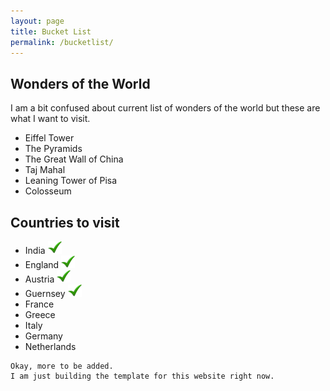 ```yaml
---
layout: page
title: Bucket List
permalink: /bucketlist/
---
```


## Wonders of the World

I am a bit confused about current list of wonders of the world but these are what I want to visit.

- Eiffel Tower [](/images/tick-mark.png "Done")
- The Pyramids [](/images/tick-mark.png "Done")
- The Great Wall of China [](/images/tick-mark.png "Done")
- Taj Mahal [](/images/tick-mark.png "Done")
- Leaning Tower of Pisa [](/images/tick-mark.png "Done")
- Colosseum [](/images/tick-mark.png "Done")

## Countries to visit

- India ![](/images/tick-mark.png "Done")
- England ![](/images/tick-mark.png "Done")
- Austria ![](/images/tick-mark.png "Done")
- Guernsey ![](/images/tick-mark.png "Done")
- France [](/images/tick-mark.png "Done")
- Greece [](/images/tick-mark.png "Done")
- Italy [](/images/tick-mark.png "Done")
- Germany [](/images/tick-mark.png "Done")
- Netherlands [](/images/tick-mark.png "Done")

```
Okay, more to be added.
I am just building the template for this website right now.
```
